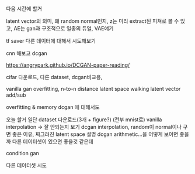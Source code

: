 다음 시간에 할거

latent vector의 의미, 왜 random normal인지,
z는 미리 extract된 피쳐로 볼 수 있고, AE는 gan과 구조적으로 일종의 듀얼, VAE얘기





tf saver
다른 데이터에 대해서 시도해보기

cnn 해보고 dcgan

https://angrypark.github.io/DCGAN-paper-reading/

cifar 다운로드, 다른 dataset, dcgan비교용, 


vanilla gan overfitting, n-to-n distance
latent space walking
latent vector add/sub

overfitting & memory
dcgan 에 대해서도





오늘 할거
일단 dataset 다운로드(3개 + figure?)
(전부 mnist로)
vanilla interpolation -> 잘 안되는지 보기
dcgan interpolation, random이 normal이나 구면 좋은 이유, 찌그러진 latent space 설명
dcgan arithmetic...을 어떻게 보이면 좋을까 다른 데이터셋이 있으면 좋을것 같은데
 
condition gan
 
다른 데이터셋 시도
